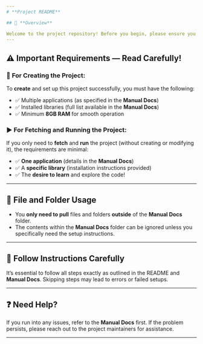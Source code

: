 ```yaml
---
# **Project README**

## 🚀 **Overview**

Welcome to the project repository! Before you begin, please ensure you carefully read and follow all instructions provided in the **Manual Docs** folder. This will help you set up the environment correctly and avoid unnecessary issues.
---
```


## ⚠️ **Important Requirements — Read Carefully!**

### 🔧 **For Creating the Project:**

To **create** and set up this project successfully, you must have the following:

- ✅ Multiple applications (as specified in the **Manual Docs**)
- ✅ Installed libraries (full list available in the **Manual Docs**)
- ✅ Minimum **8GB RAM** for smooth operation

### ▶️ **For Fetching and Running the Project:**

If you only need to **fetch** and **run** the project (without creating or modifying it), the requirements are minimal:

- ✅ **One application** (details in the **Manual Docs**)
- ✅ A **specific library** (installation instructions provided)
- ✅ The **desire to learn** and explore the code!

---

## 📂 **File and Folder Usage**

- You **only need to pull** files and folders **outside** of the **Manual Docs** folder.
- The contents within the **Manual Docs** folder can be ignored unless you specifically need the setup instructions.

---

## 📜 **Follow Instructions Carefully**

It’s essential to follow all steps exactly as outlined in the README and **Manual Docs**. Skipping steps may lead to errors or failed setups.

---

## ❓ **Need Help?**

If you run into any issues, refer to the **Manual Docs** first. If the problem persists, please reach out to the project maintainers for assistance.

---
